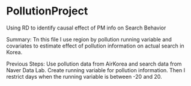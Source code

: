 # PollutionProject
Using RD to identify causal effect of PM info on Search Behavior

Summary: Tn this file I use region by pollution running variable and covariates to estimate effect of pollution information on actual search in Korea.

Previous Steps: Use pollution data from AirKorea and search data from Naver Data Lab. Create running variable for pollution information. Then I restrict days when the running variable is between -20 and 20. 
